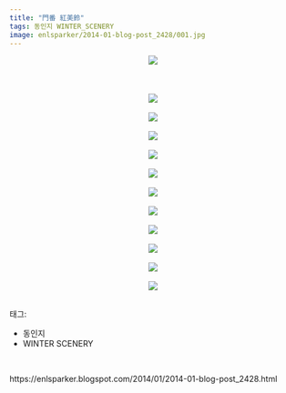 ```yaml
---
title: "門番 紅美鈴"
tags: 동인지 WINTER_SCENERY
image: enlsparker/2014-01-blog-post_2428/001.jpg
---
```

<div class="article">
<div class="post-body entry-content" id="post-body-6869122837303229846" itemprop="description articleBody">
<div class="separator" style="clear: both; text-align: center;">
<a href="//2.bp.blogspot.com/-6mxkovka-tI/UuFfGxG32kI/AAAAAAAACsU/0RYAJmP6MA4/s1600/mon0_poorin91.jpg" imageanchor="1" style="margin-left: 1em; margin-right: 1em;"><img border="0" src="{{ site.nasurl }}/enlsparker/2014-01-blog-post_2428/mon0_poorin91.jpg"/></a></div>
<br/>
<a name="more"></a><br/>
<br/>
<div class="separator" style="clear: both; text-align: center;">
<a href="//1.bp.blogspot.com/-BzlHCHp37t0/UuFfHi_yEpI/AAAAAAAACs0/5sJ74QpnR40/s1600/mon1_poorin91.jpg" imageanchor="1" style="margin-left: 1em; margin-right: 1em;"><img border="0" src="{{ site.nasurl }}/enlsparker/2014-01-blog-post_2428/mon1_poorin91.jpg"/></a></div>
<br/>
<div class="separator" style="clear: both; text-align: center;">
<a href="//1.bp.blogspot.com/-gmC2f8Cgc6w/UuFfIFxFb5I/AAAAAAAACsw/PrK83s7Ocs8/s1600/mon2_poorin91.jpg" imageanchor="1" style="margin-left: 1em; margin-right: 1em;"><img border="0" src="{{ site.nasurl }}/enlsparker/2014-01-blog-post_2428/mon2_poorin91.jpg"/></a></div>
<br/>
<div class="separator" style="clear: both; text-align: center;">
<a href="//2.bp.blogspot.com/-EKam9p7lut8/UuFfIKyifDI/AAAAAAAACss/pkHklzcJMwY/s1600/mon3_poorin91.jpg" imageanchor="1" style="margin-left: 1em; margin-right: 1em;"><img border="0" src="{{ site.nasurl }}/enlsparker/2014-01-blog-post_2428/mon3_poorin91.jpg"/></a></div>
<br/>
<div class="separator" style="clear: both; text-align: center;">
<a href="//4.bp.blogspot.com/-7fBU-P3JasY/UuFfJEAFtsI/AAAAAAAACtE/QWVXR2ArEeE/s1600/mon4_poorin91.jpg" imageanchor="1" style="margin-left: 1em; margin-right: 1em;"><img border="0" src="{{ site.nasurl }}/enlsparker/2014-01-blog-post_2428/mon4_poorin91.jpg"/></a></div>
<br/>
<div class="separator" style="clear: both; text-align: center;">
<a href="//2.bp.blogspot.com/-s46qOuS-PEw/UuFfJRFkzsI/AAAAAAAACtM/h2hG28BW6Fs/s1600/mon5_poorin91.jpg" imageanchor="1" style="margin-left: 1em; margin-right: 1em;"><img border="0" src="{{ site.nasurl }}/enlsparker/2014-01-blog-post_2428/mon5_poorin91.jpg"/></a></div>
<br/>
<div class="separator" style="clear: both; text-align: center;">
<a href="//1.bp.blogspot.com/-PJFtEuX_mTk/UuFfJqImX4I/AAAAAAAACtI/H_fZDS4Zfag/s1600/mon6_poorin91.jpg" imageanchor="1" style="margin-left: 1em; margin-right: 1em;"><img border="0" src="{{ site.nasurl }}/enlsparker/2014-01-blog-post_2428/mon6_poorin91.jpg"/></a></div>
<br/>
<div class="separator" style="clear: both; text-align: center;">
<a href="//3.bp.blogspot.com/-VDLUfjsO0RM/UuFfKe6yo4I/AAAAAAAACtU/Zo58sZZ00xk/s1600/mon7_poorin91.jpg" imageanchor="1" style="margin-left: 1em; margin-right: 1em;"><img border="0" src="{{ site.nasurl }}/enlsparker/2014-01-blog-post_2428/mon7_poorin91.jpg"/></a></div>
<br/>
<div class="separator" style="clear: both; text-align: center;">
<a href="//4.bp.blogspot.com/-Ow6eRBneH54/UuFfK8ZJ0yI/AAAAAAAACto/rQA_kZIrnFg/s1600/mon8_poorin91.jpg" imageanchor="1" style="margin-left: 1em; margin-right: 1em;"><img border="0" src="{{ site.nasurl }}/enlsparker/2014-01-blog-post_2428/mon8_poorin91.jpg"/></a></div>
<br/>
<div class="separator" style="clear: both; text-align: center;">
<a href="//4.bp.blogspot.com/-58W1r5GodVY/UuFfKw45b-I/AAAAAAAACtg/ZOtAMydkQTk/s1600/mon9_poorin91.jpg" imageanchor="1" style="margin-left: 1em; margin-right: 1em;"><img border="0" src="{{ site.nasurl }}/enlsparker/2014-01-blog-post_2428/mon9_poorin91.jpg"/></a></div>
<br/>
<div class="separator" style="clear: both; text-align: center;">
<a href="//1.bp.blogspot.com/-zKzi8kmUe7E/UuFfGwBmOaI/AAAAAAAACsY/tuE9mYtifX4/s1600/mon10_poorin91.jpg" imageanchor="1" style="margin-left: 1em; margin-right: 1em;"><img border="0" src="{{ site.nasurl }}/enlsparker/2014-01-blog-post_2428/mon10_poorin91.jpg"/></a></div>
<br/>
<div class="separator" style="clear: both; text-align: center;">
<a href="//1.bp.blogspot.com/-OLn4xwLnOIE/UuFfGy4rP3I/AAAAAAAACsc/E6CWsHvHJ0w/s1600/mon11_poorin91.jpg" imageanchor="1" style="margin-left: 1em; margin-right: 1em;"><img border="0" src="{{ site.nasurl }}/enlsparker/2014-01-blog-post_2428/mon11_poorin91.jpg"/></a></div>
<br/>
<div style="clear: both;"></div>
</div></div><div class="tagTrail">
<p>태그: </p>
<ul>
<li>동인지</li>
<li>WINTER SCENERY</li>
</ul>
</div>
<br/>
<p id="refer">https://enlsparker.blogspot.com/2014/01/2014-01-blog-post_2428.html</p>
<br/>
